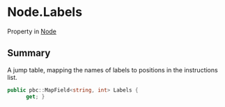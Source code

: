 # Node.Labels

Property in [Node](/api/csharp/yarn.node.md)

## Summary


A jump table, mapping the names of labels to positions in the
instructions list.


```csharp
public pbc::MapField<string, int> Labels {
      get; }
```

